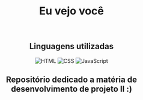 <div align = "center">
    <h1>Eu vejo você</h1>
    <br>
    <h2>Linguagens utilizadas</h2>
  
  ![HTML](https://img.shields.io/badge/-HTML-0D1117?style=for-the-badge&logo=HTML5)
  ![CSS](https://img.shields.io/badge/-CSS-0D1117?style=for-the-badge&logo=CSS3&logoColor=1572B6)
  ![JavaScript](https://img.shields.io/badge/-javascript-0D1117?style=for-the-badge&logo=javascript)

  <h2> Repositório dedicado a matéria de desenvolvimento de projeto II :)</h2>
